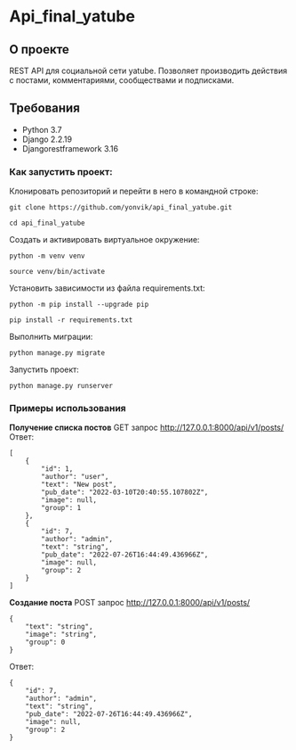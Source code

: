 # Api_final_yatube

## О проекте
REST API для социальной сети yatube.
Позволяет производить действия с постами, комментариями, сообществами и подписками.

## Требования
- Python 3.7 
- Django 2.2.19
- Djangorestframework 3.16

### Как запустить проект:
Клонировать репозиторий и перейти в него в командной строке:
```
git clone https://github.com/yonvik/api_final_yatube.git
```
```
cd api_final_yatube
```
Cоздать и активировать виртуальное окружение:
```
python -m venv venv
```
```
source venv/bin/activate
```
Установить зависимости из файла requirements.txt:
```
python -m pip install --upgrade pip
```
```
pip install -r requirements.txt
```
Выполнить миграции:
```
python manage.py migrate
```
Запустить проект:
```
python manage.py runserver
```
### Примеры использования
**Получение списка постов**
GET запрос http://127.0.0.1:8000/api/v1/posts/
Ответ:
```
[
    {
        "id": 1,
        "author": "user",
        "text": "New post",
        "pub_date": "2022-03-10T20:40:55.107802Z",
        "image": null,
        "group": 1
    },
    {
        "id": 7,
        "author": "admin",
        "text": "string",
        "pub_date": "2022-07-26T16:44:49.436966Z",
        "image": null,
        "group": 2
    }
]
```
**Создание поста**
POST запрос http://127.0.0.1:8000/api/v1/posts/
```
{
    "text": "string",
    "image": "string",
    "group": 0
}
```
Ответ:
```
{
    "id": 7,
    "author": "admin",
    "text": "string",
    "pub_date": "2022-07-26T16:44:49.436966Z",
    "image": null,
    "group": 2
}
```
